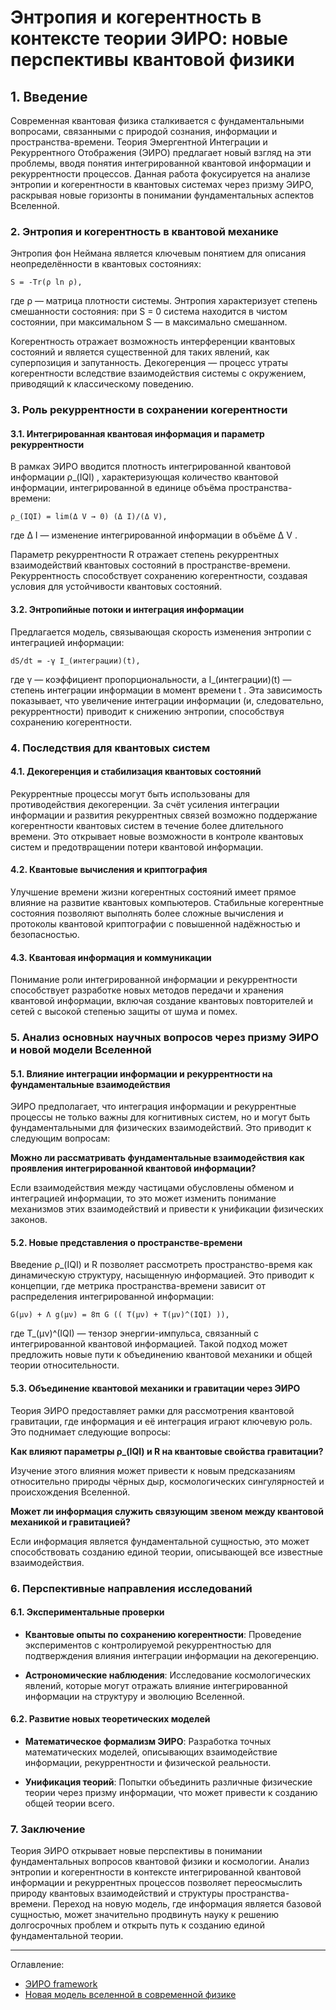 # Энтропия и когерентность в контексте теории ЭИРО: новые перспективы квантовой физики

## 1. Введение

Современная квантовая физика сталкивается с фундаментальными вопросами, связанными с природой сознания, информации и пространства-времени. Теория Эмергентной Интеграции и Рекуррентного Отображения (ЭИРО) предлагает новый взгляд на эти проблемы, вводя понятия интегрированной квантовой информации и рекуррентности процессов. Данная работа фокусируется на анализе энтропии и когерентности в квантовых системах через призму ЭИРО, раскрывая новые горизонты в понимании фундаментальных аспектов Вселенной.

### 2. Энтропия и когерентность в квантовой механике

Энтропия фон Неймана является ключевым понятием для описания неопределённости в квантовых состояниях:

`S = -Tr(ρ ln ρ),`

где  ρ  — матрица плотности системы. Энтропия характеризует степень смешанности состояния: при  S = 0  система находится в чистом состоянии, при максимальном  S  — в максимально смешанном.

Когерентность отражает возможность интерференции квантовых состояний и является существенной для таких явлений, как суперпозиция и запутанность. Декогеренция — процесс утраты когерентности вследствие взаимодействия системы с окружением, приводящий к классическому поведению.

### 3. Роль рекуррентности в сохранении когерентности

#### 3.1. Интегрированная квантовая информация и параметр рекуррентности

В рамках ЭИРО вводится плотность интегрированной квантовой информации  ρ_(IQI) , характеризующая количество квантовой информации, интегрированной в единице объёма пространства-времени:

`ρ_(IQI) = lim(Δ V → 0) (Δ I)/(Δ V),`

где  Δ I  — изменение интегрированной информации в объёме  Δ V .

Параметр рекуррентности  R  отражает степень рекуррентных взаимодействий квантовых состояний в пространстве-времени. Рекуррентность способствует сохранению когерентности, создавая условия для устойчивости квантовых состояний.

#### 3.2. Энтропийные потоки и интеграция информации

Предлагается модель, связывающая скорость изменения энтропии с интеграцией информации:

`dS/dt = -γ I_(интеграции)(t),`

где  γ  — коэффициент пропорциональности, а  I_(интеграции)(t)  — степень интеграции информации в момент времени  t . Эта зависимость показывает, что увеличение интеграции информации (и, следовательно, рекуррентности) приводит к снижению энтропии, способствуя сохранению когерентности.

### 4. Последствия для квантовых систем

#### 4.1. Декогеренция и стабилизация квантовых состояний

Рекуррентные процессы могут быть использованы для противодействия декогеренции. За счёт усиления интеграции информации и развития рекуррентных связей возможно поддержание когерентности квантовых систем в течение более длительного времени. Это открывает новые возможности в контроле квантовых систем и предотвращении потери квантовой информации.

#### 4.2. Квантовые вычисления и криптография

Улучшение времени жизни когерентных состояний имеет прямое влияние на развитие квантовых компьютеров. Стабильные когерентные состояния позволяют выполнять более сложные вычисления и протоколы квантовой криптографии с повышенной надёжностью и безопасностью.

#### 4.3. Квантовая информация и коммуникации

Понимание роли интегрированной информации и рекуррентности способствует разработке новых методов передачи и хранения квантовой информации, включая создание квантовых повторителей и сетей с высокой степенью защиты от шума и помех.

### 5. Анализ основных научных вопросов через призму ЭИРО и новой модели Вселенной

#### 5.1. Влияние интеграции информации и рекуррентности на фундаментальные взаимодействия

ЭИРО предполагает, что интеграция информации и рекуррентные процессы не только важны для когнитивных систем, но и могут быть фундаментальными для физических взаимодействий. Это приводит к следующим вопросам:

**Можно ли рассматривать фундаментальные взаимодействия как проявления интегрированной квантовой информации?**
  
Если взаимодействия между частицами обусловлены обменом и интеграцией информации, то это может изменить понимание механизмов этих взаимодействий и привести к унификации физических законов.

#### 5.2. Новые представления о пространстве-времени

Введение  ρ_(IQI)  и  R  позволяет рассмотреть пространство-время как динамическую структуру, насыщенную информацией. Это приводит к концепции, где метрика пространства-времени зависит от распределения интегрированной информации:

`G(μν) + Λ g(μν) = 8π G (( T(μν) + T(μν)^(IQI) )),`

где  T_(μν)^(IQI)  — тензор энергии-импульса, связанный с интегрированной квантовой информацией. Такой подход может предложить новые пути к объединению квантовой механики и общей теории относительности.

#### 5.3. Объединение квантовой механики и гравитации через ЭИРО

Теория ЭИРО предоставляет рамки для рассмотрения квантовой гравитации, где информация и её интеграция играют ключевую роль. Это поднимает следующие вопросы:

**Как влияют параметры  ρ_(IQI)  и  R  на квантовые свойства гравитации?**
  
Изучение этого влияния может привести к новым предсказаниям относительно природы чёрных дыр, космологических сингулярностей и происхождения Вселенной.

**Может ли информация служить связующим звеном между квантовой механикой и гравитацией?**
  
Если информация является фундаментальной сущностью, это может способствовать созданию единой теории, описывающей все известные взаимодействия.

### 6. Перспективные направления исследований

#### 6.1. Экспериментальные проверки

- **Квантовые опыты по сохранению когерентности**: Проведение экспериментов с контролируемой рекуррентностью для подтверждения влияния интеграции информации на декогеренцию.

- **Астрономические наблюдения**: Исследование космологических явлений, которые могут отражать влияние интегрированной информации на структуру и эволюцию Вселенной.

#### 6.2. Развитие новых теоретических моделей

- **Математическое формализм ЭИРО**: Разработка точных математических моделей, описывающих взаимодействие информации, рекуррентности и физической реальности.

- **Унификация теорий**: Попытки объединить различные физические теории через призму информации, что может привести к созданию общей теории всего.

### 7. Заключение

Теория ЭИРО открывает новые перспективы в понимании фундаментальных вопросов квантовой физики и космологии. Анализ энтропии и когерентности в контексте интегрированной квантовой информации и рекуррентных процессов позволяет переосмыслить природу квантовых взаимодействий и структуры пространства-времени. Переход на новую модель, где информация является базовой сущностью, может значительно продвинуть науку к решению долгосрочных проблем и открыть путь к созданию единой фундаментальной теории.

---

Оглавление: 
- [ЭИРО framework](/README.md)
- [Новая модель вселенной в современной физике](/A-new-model-of-the-universe-in-modern-physics.md)

